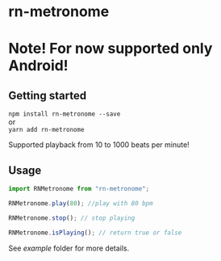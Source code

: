 # rn-metronome

# Note! For now supported only Android!

## Getting started

`npm install rn-metronome --save`  
or  
`yarn add rn-metronome`

Supported playback from 10 to 1000 beats per minute!

## Usage

```javascript
import RNMetronome from "rn-metronome";

RNMetronome.play(80); //play with 80 bpm

RNMetronome.stop(); // stop playing

RNMetronome.isPlaying(); // return true or false
```

See _example_ folder for more details.
